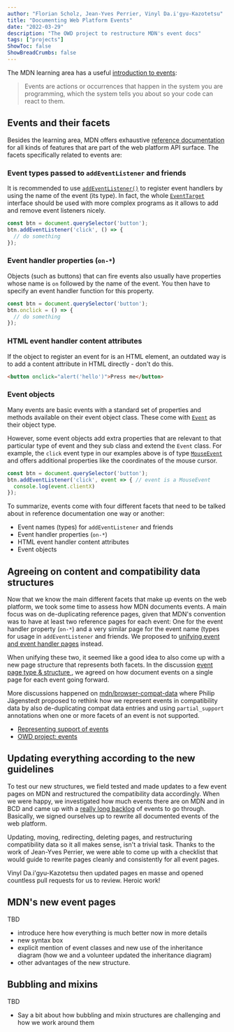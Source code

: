 ```yaml
---
author: "Florian Scholz, Jean-Yves Perrier, Vinyl Da.i'gyu-Kazotetsu"
title: "Documenting Web Platform Events"
date: "2022-03-29"
description: "The OWD project to restructure MDN's event docs"
tags: ["projects"]
ShowToc: false
ShowBreadCrumbs: false
---
```


The MDN learning area has a useful [introduction to events](https://developer.mozilla.org/en-US/docs/Learn/JavaScript/Building_blocks/Events):

> Events are actions or occurrences that happen in the system you are programming, which the system tells you about so your code can react to them.

## Events and their facets 

Besides the learning area, MDN offers exhaustive [reference documentation](https://developer.mozilla.org/en-US/docs/Web/API) for all kinds of features that are part of the web platform API surface. The facets specifically related to events are:

### Event types passed to `addEventListener` and friends

It is recommended to use [`addEventListener()`](https://developer.mozilla.org/en-US/docs/Web/API/EventTarget/addEventListener) to register event handlers by using the name of the event (its type). In fact, the whole [`EventTarget`](https://developer.mozilla.org/en-US/docs/Web/API/EventTarget) interface should be used with more complex programs as it allows to add and remove event listeners nicely.

```js
const btn = document.querySelector('button');
btn.addEventListener('click', () => {
  // do something
});
```

### Event handler properties (`on-*`)

Objects (such as buttons) that can fire events also usually have properties whose name is `on` followed by the name of the event. You then have to specify an event handler function for this property.

```js
const btn = document.querySelector('button');
btn.onclick = () => {
  // do something
});
```

### HTML event handler content attributes

If the object to register an event for is an HTML element, an outdated way is to add a content attribute in HTML directly - don't do this.

```html
<button onclick="alert('hello')">Press me</button>
```

### Event objects

Many events are basic events with a standard set of properties and methods available on their event object class. These come with [`Event`](https://developer.mozilla.org/en-US/docs/Web/API/Event) as their object type.

However, some event objects add extra properties that are relevant to that particular type of event and they sub class and extend the `Event` class. For example, the `click` event type in our examples above is of type [`MouseEvent`](https://developer.mozilla.org/en-US/docs/Web/API/MouseEvent) and offers additional properties like the coordinates of the mouse cursor.

```js
const btn = document.querySelector('button');
btn.addEventListener('click', event => { // event is a MouseEvent
  console.log(event.clientX)
});
```

To summarize, events come with four different facets that need to be talked about in reference documentation one way or another:

- Event names (types) for `addEventListener` and friends
- Event handler properties (`on-*`)
- HTML event handler content attributes
- Event objects

## Agreeing on content and compatibility data structures

Now that we know the main different facets that make up events on the web platform, we took some time to assess how MDN documents events. A main focus was on de-duplicating reference pages, given that MDN's convention was to have at least two reference pages for each event: One for the event handler property (`on-*`) and a very similar page for the event name (types for usage in `addEventListener` and friends. We proposed to [unifying event and event handler pages](https://github.com/mdn/content/discussions/9098) instead.

When unifying these two, it seemed like a good idea to also come up with a new page structure that represents both facets. In the discussion [event page type & structure ](https://github.com/mdn/content/discussions/10544), we agreed on how document events on a single page for each event going forward.

More discussions happened on [mdn/browser-compat-data](https://github.com/mdn/browser-compat-data) where Philip Jägenstedt proposed to rethink how we represent events in compatibility data by also de-duplicating compat data entries and using `partial_support` annotations when one or more facets of an event is not supported.

- [Representing support of events](https://github.com/mdn/browser-compat-data/issues/7545)
- [OWD project: events](https://github.com/openwebdocs/project/issues/61)

## Updating everything according to the new guidelines

To test our new structures, we field tested and made updates to a few event pages on MDN and restructured the compatibility data accordingly. When we were happy, we investigated how much events there are on MDN and in BCD and came up with a [really long backlog](https://github.com/mdn/browser-compat-data/issues/14578) of events to go through. Basically, we signed ourselves up to rewrite all documented events of the web platform.

Updating, moving, redirecting, deleting pages, and restructuring compatibility data so it all makes sense, isn't a trivial task. Thanks to the work of Jean-Yves Perrier, we were able to come up with a checklist that would guide to rewrite pages cleanly and consistently for all event pages.

Vinyl Da.i'gyu-Kazotetsu then updated pages en masse and opened countless pull requests for us to review. Heroic work!

## MDN's new event pages

TBD 

- introduce here how everything is much better now in more details
- new syntax box
- explicit mention of event classes and new use of the inheritance diagram (how we and a volunteer updated the inheritance diagram)
- other advantages of the new structure.

## Bubbling and mixins

TBD 

- Say a bit about how bubbling and mixin structures are challenging and how we work around them
